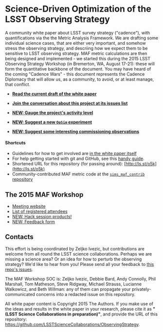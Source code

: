 # Science-Driven Optimization of the LSST Observing Strategy

A community white paper about LSST survey strategy ("cadence"), with quantifications via the the Metric Analysis Framework. We are drafting some individual science cases, that are either very important, and somehow stress the observing strategy, and descriing how we expect them to be sensitive to LSST observing strategy. MAF metric calculations are then being designed and implemented - we started this during the 2015 LSST Observing Strategy Workshop (in Bremerton, WA, August 17-21): these  will form the quantitative backbone of the document. You may have heard of the coming  "Cadence Wars" - this document represents the Cadence Diplomacy that will allow us, as a community, to avoid, or at least manage, that conflict.

* **[Read the current draft of the white paper](https://github.com/LSSTScienceCollaborations/ObservingStrategy/blob/master/whitepaper/LSST_Observing_Strategy_White_Paper.pdf)**

* **[Join the conversation about this project at its issues list](https://github.com/LSSTScienceCollaborations/ObservingStrategy/issues)**

* **[NEW: Gauge the project's activity level](https://github.com/LSSTScienceCollaborations/ObservingStrategy/pulse/halfweekly)**

* **[NEW: Suggest a new `OpSim` experiment](https://github.com/LSSTScienceCollaborations/ObservingStrategy/blob/master/opsim/README.md)**

* **[NEW: Suggest some interesting commissioning observations](https://github.com/LSSTScienceCollaborations/ObservingStrategy/blob/master/commissioning/README.md)**


#### Shortcuts

* Guidelines for how to get involved are [in the white paper itself](https://github.com/LSSTScienceCollaborations/ObservingStrategy/blob/master/whitepaper/LSST_Observing_Strategy_White_Paper.pdf)
* For help getting started with git and GitHub, see this [handy guide](https://github.com/drphilmarshall/GettingStarted#top).
* Shortened URL for this repository (for passing around): [http://ls.st/o5k](http://ls.st/o5k)
* Community-contributed MAF metric code at the [`sims_maf_contrib` repository](https://github.com/LSST-nonproject/sims_maf_contrib/wiki)

## The 2015 MAF Workshop 

* [Meeting website](http://lsstsciencecollaborations.github.io/ObservingStrategy/)
* [List of registered attendees](https://project.lsst.org/meetings/lsst2015/cadence-registrations)
* [NEW: Hack session products!](https://github.com/LSSTScienceCollaborations/ObservingStrategy/issues?utf8=%E2%9C%93&q=label%3A%22Hack+Day!%22+)
* [NEW: Feedback form](http://goo.gl/forms/xmVBIWynm4)

## Contacts

This effort is being coordinated by Zeljko Ivezic, but contributions are welcome from all round the LSST science collaborations. Perhaps we are missing a science area? Or an idea for how to perturb the observing strategy? We'd like to hear from you! Please send all your feedback to [this repo's issues](https://github.com/LSSTScienceCollaborations/ObservingStrategy/issues).

The MAF Workshop SOC is: Zeljko Ivezic, Debbie Bard, Andy Connolly, Phil Marshall, Tom Matheson, Steve Ridgway, Michael Strauss, Lucianne Walkowicz, and Beth Willman: any of them can propagate your privately-communicated concerns into a redacted issue on this repository.

All white paper content is Copyright 2015 The Authors. If you make use of the ideas and results in the white paper in your research, please cite it as **"(LSST Science Collaborations in preparation)"**, and provide the URL of this repository: https://github.com/LSSTScienceCollaborations/ObservingStrategy.
